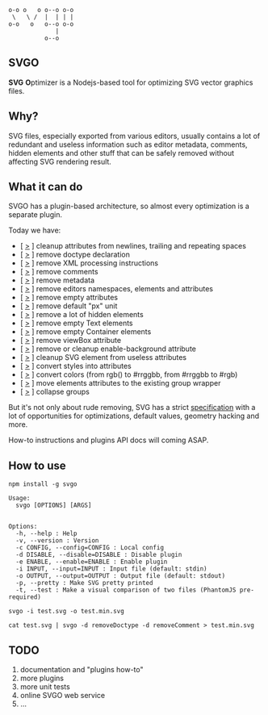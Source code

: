 ```
o-o o   o o--o o-o
 \   \ /  |  | | |
o-o   o   o--o o-o
             |
          o--o
```

## SVGO

**SVG** **O**ptimizer is a Nodejs-based tool for optimizing SVG vector graphics files.

## Why?

SVG files, especially exported from various editors, usually contains a lot of redundant and useless information such as editor metadata, comments, hidden elements and other stuff that can be safely removed without affecting SVG rendering result.

## What it can do

SVGO has a plugin-based architecture, so almost every optimization is a separate plugin.

Today we have:

* [ [>](svgo/blob/master/plugins/cleanupAttrs.js) ] cleanup attributes from newlines, trailing and repeating spaces
* [ [>](svgo/blob/master/plugins/removeDoctype.js) ] remove doctype declaration
* [ [>](svgo/blob/master/plugins/removeXMLProcInst.js) ] remove XML processing instructions
* [ [>](svgo/blob/master/plugins/removeComments.js) ] remove comments
* [ [>](svgo/blob/master/plugins/removeMetadata.js) ] remove metadata
* [ [>](svgo/blob/master/plugins/removeEditorsNSData.js) ] remove editors namespaces, elements and attributes
* [ [>](svgo/blob/master/plugins/removeEmptyAttrs.js) ] remove empty attributes
* [ [>](svgo/blob/master/plugins/removeDefaultPx.js) ] remove default "px" unit
* [ [>](svgo/blob/master/plugins/removeHiddenElems.js) ] remove a lot of hidden elements
* [ [>](svgo/blob/master/plugins/removeEmptyText.js) ] remove empty Text elements
* [ [>](svgo/blob/master/plugins/removeEmptyContainers.js) ] remove empty Container elements
* [ [>](svgo/blob/master/plugins/removeViewBox.js) ] remove viewBox attribute
* [ [>](svgo/blob/master/plugins/cleanupEnableBackground.js) ] remove or cleanup enable-background attribute
* [ [>](svgo/blob/master/plugins/cleanupSVGElem.js) ] cleanup SVG element from useless attributes
* [ [>](svgo/blob/master/plugins/convertStyleToAttrs.js) ] convert styles into attributes
* [ [>](svgo/blob/master/plugins/convertColors.js) ] convert colors (from rgb() to #rrggbb, from #rrggbb to #rgb)
* [ [>](svgo/blob/master/plugins/moveElemsAttrsToGroup.js) ] move elements attributes to the existing group wrapper
* [ [>](svgo/blob/master/plugins/collapseGroups.js) ] collapse groups

But it's not only about rude removing, SVG has a strict [specification](http://www.w3.org/TR/SVG/expanded-toc.html) with a lot of opportunities for optimizations, default values, geometry hacking and more.

How-to instructions and plugins API docs will coming ASAP.


## How to use

```
npm install -g svgo
```

```
Usage:
  svgo [OPTIONS] [ARGS]


Options:
  -h, --help : Help
  -v, --version : Version
  -c CONFIG, --config=CONFIG : Local config
  -d DISABLE, --disable=DISABLE : Disable plugin
  -e ENABLE, --enable=ENABLE : Enable plugin
  -i INPUT, --input=INPUT : Input file (default: stdin)
  -o OUTPUT, --output=OUTPUT : Output file (default: stdout)
  -p, --pretty : Make SVG pretty printed
  -t, --test : Make a visual comparison of two files (PhantomJS pre-required)
```

```
svgo -i test.svg -o test.min.svg
```
```
cat test.svg | svgo -d removeDoctype -d removeComment > test.min.svg
```

## TODO

1. documentation and "plugins how-to"
2. more plugins
3. more unit tests
4. online SVGO web service
5. …

